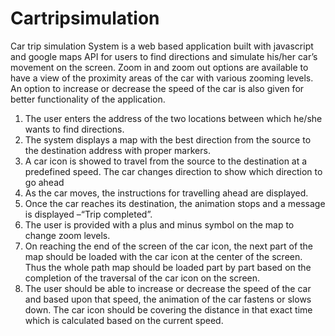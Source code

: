 # Cartripsimulation
Car trip simulation System is a web based application built with javascript and google maps API for users to find directions and simulate his/her car’s movement on the screen. Zoom in and zoom out options are available to have a view of the proximity areas of the car with various zooming levels. An option to increase or decrease the speed of the car is also given for better functionality of the application.

1.	The user enters the address of the two locations between which he/she wants to find directions.
2.	The system displays a map with the best direction from the source to the destination address with proper markers.
3.	A car icon is showed to travel from the source to the destination at a predefined speed. The car changes direction to show which direction to go ahead
4.	As the car moves, the instructions for travelling ahead are displayed.
5.	Once the car reaches its destination, the animation stops and a message is displayed –“Trip completed”.
6.	The user is provided with a plus and minus symbol on the map to change zoom levels.
7.	On reaching the end of the screen of the car icon, the next part of the map should be loaded with the car icon at the center of the screen. Thus the whole path map should be loaded part by part based on the completion of the traversal of the car icon on the screen.
8.	The user should be able to increase or decrease the speed of the car and based upon that speed, the animation of the car fastens or slows down. The car icon should be covering the distance in that exact time which is calculated based on the current speed.
